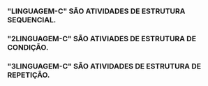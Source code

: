 ### "LINGUAGEM-C" SÃO ATIVIDADES DE ESTRUTURA SEQUENCIAL.<br>
### "2LINGUAGEM-C" SÃO ATIVIADES DE ESTRUTURA DE CONDIÇÃO.<br>
### "3LINGUAGEM-C" SÃO ATIVIDADES DE ESTRUTURA DE REPETIÇÃO.
